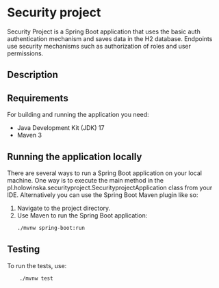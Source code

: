 # Security project 
Security Project is a Spring Boot application that uses the basic auth authentication mechanism and saves data in the H2 database.
Endpoints use security mechanisms such as authorization of roles and user permissions.

## Description

## Requirements
For building and running the application you need:
- Java Development Kit (JDK) 17
- Maven 3

## Running the application locally
There are several ways to run a Spring Boot application on your local machine. One way is to execute the main method in the pl.holowinska.securityproject.SecurityprojectApplication class from your IDE.
Alternatively you can use the Spring Boot Maven plugin like so:
1. Navigate to the project directory.
2. Use Maven to run the Spring Boot application:
    ``` sh
    ./mvnw spring-boot:run
    ```

## Testing
To run the tests, use:
```sh
    ./mvnw test
```

